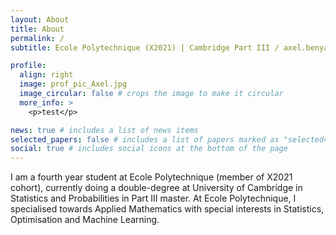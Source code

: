 ```yaml
---
layout: About
title: About
permalink: /
subtitle: Ecole Polytechnique (X2021) | Cambridge Part III / axel.benyamine@polytechnique.edu

profile:
  align: right
  image: prof_pic_Axel.jpg
  image_circular: false # crops the image to make it circular
  more_info: >
    <p>test</p>

news: true # includes a list of news items
selected_papers: false # includes a list of papers marked as "selected={true}"
social: true # includes social icons at the bottom of the page
---
```


I am a fourth year student at Ecole Polytechnique (member of X2021 cohort), currently doing a double-degree at University of Cambridge in Statistics and Probabilities in Part III master. At Ecole Polytechnique, I specialised towards Applied Mathematics with special interests in Statistics, Optimisation and Machine Learning.
